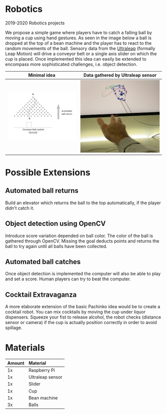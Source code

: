 # Robotics
2019-2020 Robotics projects 

We propose a simple game where players have to catch a falling ball by moving a cup using hand gestures. As seen in the image below a ball is dropped at the top of a bean machine and the player has to react to the random movements of the ball. Sensory data from the [Ultraleap](https://www.ultraleap.com/) (formally Leap Motion) will drive a conveyor belt or a single axis slider on which the cup is placed. Once implemented this idea can easily be extended to encompass more sophisticated challenges, i.e. object detection.

Minimal idea           |  Data gathered by Ultraleap sensor
:-------------------------:|:-------------------------:
![Minimal idea](schematic.png) | ![Data gathered by Ultraleap](leap.png)

# Possible Extensions

## Automated ball returns

Build an elevator which returns the ball to the top automatically, if the player didn’t catch it.

## Object detection using OpenCV

Introduce score variation depended on ball color. The color of the ball is gathered through OpenCV. Missing the goal deducts points and returns the ball to try again until all balls have been collected.

## Automated ball catches

Once object detection is implemented the computer will also be able to play and set a score. Human players can try to beat the computer.

## Cocktail Extravaganza

A more elaborate extension of the basic Pachinko idea would be to create a cocktail robot. You can mix cocktails by moving the cup under liquor dispensers. Squeeze your fist to release alcohol, the robot checks (distance sensor or camera) if the cup is actually position correctly in order to avoid spillage.

# Materials

| Amount | Material         |
| :----- | :--------------- |
| 1x     | Raspberry Pi     |
| 1x     | Ultraleap sensor |
| 1x     | Slider           |
| 1x     | Cup              |
| 1x     | Bean machine     |
| 3x     | Balls            |